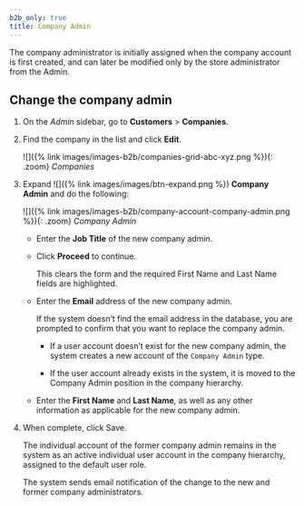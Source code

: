 ```yaml
---
b2b_only: true
title: Company Admin
---
```


The company administrator is initially assigned when the company account is first created, and can later be modified only by the store administrator from the Admin.

## Change the company admin

1. On the _Admin_ sidebar, go to **Customers** > **Companies**.

1. Find the company in the list and click **Edit**.

    ![]({% link images/images-b2b/companies-grid-abc-xyz.png %}){: .zoom}
    _Companies_

1. Expand ![]({% link images/images/btn-expand.png %}) **Company Admin** and do the following:

    ![]({% link images/images-b2b/company-account-company-admin.png %}){: .zoom}
    _Company Admin_

   - Enter the **Job Title** of the new company admin.

   - Click **Proceed** to continue.
  
      This clears the form and the required First Name and Last Name fields are highlighted.

   - Enter the **Email** address of the new company admin.

      If the system doesn’t find the email address in the database, you are prompted to confirm that you want to replace the company admin.

      - If a user account doesn’t exist for the new company admin, the system creates a new account of the `Company Admin` type.

      - If the user account already exists in the system, it is moved to the Company Admin position in the company hierarchy.

   - Enter the **First Name** and **Last Name**, as well as any other information as applicable for the new company admin.

1. When complete, click <span class="btn">Save</span>.

    The individual account of the former company admin remains in the system as an active individual user account in the company hierarchy, assigned to the default user role.

    The system sends email notification of the change to the new and former company administrators.

